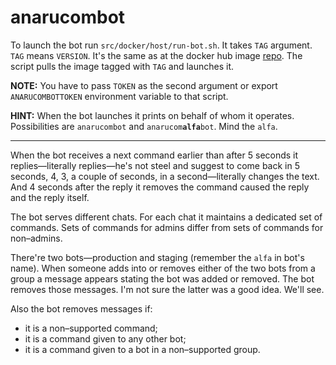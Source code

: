 # anarucombot

To launch the bot run `src/docker/host/run-bot.sh`. It takes `TAG` argument.
`TAG` means `VERSION`. It's the same as at the docker hub image [repo]. The
script pulls the image tagged with `TAG` and launches it.

**NOTE:** You have to pass `TOKEN` as the second argument or export
`ANARUCOMBOTTOKEN` environment variable to that script.

**HINT:** When the bot launches it prints on behalf of whom it operates.
Possibilities are `anarucombot` and <code>anarucom<b>alfa</b>bot</code>.
Mind the `alfa`.

---

When the bot receives a next command earlier than after 5 seconds it
replies—literally replies—he's not steel and suggest to come back in
5 seconds, 4, 3, a couple of seconds, in a second—literally changes
the text. And 4 seconds after the reply it removes the command caused
the reply and the reply itself.

The bot serves different chats. For each chat it maintains a dedicated set
of commands. Sets of commands for admins differ from sets of commands for
non–admins.

There're two bots—production and staging (remember the `alfa` in bot's name).
When someone adds into or removes either of the two bots from a group a message
appears stating the bot was added or removed. The bot removes those messages.
I'm not sure the latter was a good idea. We'll see.

Also the bot removes messages if:
 - it is a non–supported command;
 - it is a command given to any other bot;
 - it is a command given to a bot in a non–supported group.


[repo]: https://hub.docker.com/repository/docker/danissimo/anarucombot
